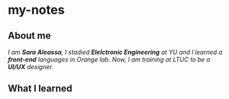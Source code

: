 # my-notes

## About me 

*I am **Sara Aleassa**, I stadied **Elelctronic Engineering** at YU and I learned a **front-end** languages in Orange lab. Now, I am training at LTUC to be a **UI/UX** designer.*

## What l learned 